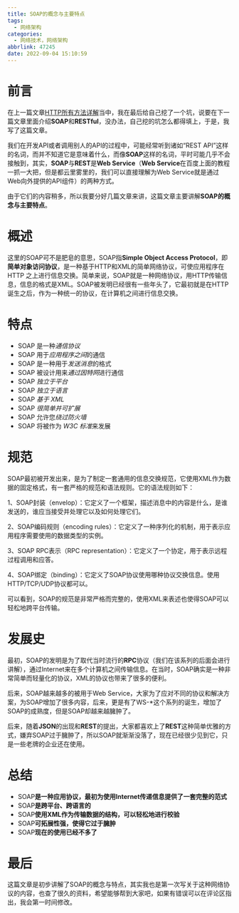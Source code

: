 ```yaml
---
title: SOAP的概念与主要特点
tags:
  - 网络架构
categories:
  - 网络技术，网络架构
abbrlink: 47245
date: 2022-09-04 15:10:59
---
```


# 前言

在上一篇文章[HTTP所有方法详解](https://www.wuyuhang.ml/2022/09/03/HTTP%E6%89%80%E6%9C%89%E6%96%B9%E6%B3%95%E8%AF%A6%E8%A7%A3/)当中，我在最后给自己挖了一个坑，说要在下一篇文章里面介绍**SOAP**和**RESTful**，没办法，自己挖的坑怎么都得填上，于是，我写了这篇文章。

我们在开发API或者调用别人的API的过程中，可能经常听到诸如“REST API”这样的名词，而并不知道它是意味着什么，而像**SOAP**这样的名词，平时可能几乎不会接触到，其实，**SOAP**与**REST**是**Web Service**（**Web Service**在百度上面的教程一抓一大把，但是都云里雾里的，我们可以直接理解为Web Service就是通过Web向外提供的API组件）的两种方式。

由于它们的内容稍多，所以我要分好几篇文章来讲，这篇文章主要讲解**SOAP的概念与主要特点**。

# 概述

这里的SOAP可不是肥皂的意思，SOAP指**Simple Object Access Protocol**，即**简单对象访问协议**，是一种基于HTTP和XML的简单网络协议，可使应用程序在 HTTP 之上进行信息交换。简单来说，SOAP就是一种网络协议，用HTTP传输信息，信息的格式是XML。SOAP被发明已经很有一些年头了，它最初就是在HTTP诞生之后，作为一种统一的协议，在计算机之间进行信息交换。

# 特点

- SOAP 是一种*通信协议*
- SOAP 用于*应用程序之间*的通信
- SOAP 是一种用于*发送消息*的格式
- SOAP 被设计用来*通过因特网*进行通信
- SOAP *独立于平台*
- SOAP *独立于语言*
- SOAP *基于 XML*
- SOAP *很简单并可扩展*
- SOAP 允许您*绕过防火墙*
- SOAP 将被作为 *W3C 标准*来发展

# 规范

SOAP最初被开发出来，是为了制定一套通用的信息交换规范，它使用XML作为数据的固定格式，有一套严格的规范和语法规则。它的语法规则如下：

1、SOAP封装（envelop）：它定义了一个框架，描述消息中的内容是什么，是谁发送的，谁应当接受并处理它以及如何处理它们。

2、SOAP编码规则（encoding rules）：它定义了一种序列化的机制，用于表示应用程序需要使用的数据类型的实例。

3、SOAP RPC表示（RPC representation）：它定义了一个协定，用于表示远程过程调用和应答。

4、SOAP绑定（binding）：它定义了SOAP协议使用哪种协议交换信息。使用HTTP/TCP/UDP协议都可以。

可以看到，SOAP的规范是非常严格而完整的，使用XML来表述也使得SOAP可以轻松地跨平台传输。

# 发展史

最初，SOAP的发明是为了取代当时流行的**RPC**协议（我们在该系列的后面会进行讲解），通过Internet来在多个计算机之间传输信息。在当时，SOAP确实是一种非常简单而轻量化的协议，XML的协议也带来了很多的便利。

后来，SOAP越来越多的被用于Web Service，大家为了应对不同的协议和解决方案，为SOAP增加了很多内容，后来，更是有了WS-*这个系列的诞生，增加了SOAP的成熟度，但是SOAP却越来越臃肿了。

后来，随着**JSON**的出现和**REST**的提出，大家都喜欢上了**REST**这种简单优雅的方式，嫌弃SOAP过于臃肿了，所以SOAP就渐渐没落了，现在已经很少见到它，只是一些老牌的企业还在使用。

# 总结

+ SOAP**是一种应用协议，最初为使用Internet传递信息提供了一套完整的范式**
+ SOAP**是跨平台、跨语言的**
+ SOAP**使用XML作为传输数据的结构，可以轻松地进行校验**
+ SOAP**可拓展性强，使得它过于臃肿**
+ SOAP**现在的使用已经不多了**

# 最后

这篇文章是初步讲解了SOAP的概念与特点，其实我也是第一次写关于这种网络协议的内容，也查了很久的资料，希望能够帮到大家吧，如果有错误可以在评论区指出，我会第一时间修改。
